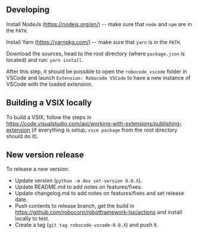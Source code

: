 
Developing
-----------

Install NodeJs (https://nodejs.org/en/) -- make sure that `node` and `npm` are in the `PATH`.

Install Yarn (https://yarnpkg.com/) -- make sure that `yarn` is in the `PATH`.

Download the sources, head to the root directory (where `package.json` is located)
and run: `yarn install`.

After this step, it should be possible to open the `robocode_vscode` folder in VSCode and launch
`Extension: Robocode VSCode` to have a new instance of VSCode with the loaded extension.


Building a VSIX locally
------------------------

To build a VSIX, follow the steps in https://code.visualstudio.com/api/working-with-extensions/publishing-extension
(if everything is setup, `vsce package` from the root directory should do it).

New version release
--------------------

To release a new version:

- Update version (`python -m dev set-version 0.0.X`).
- Update README.md to add notes on features/fixes.
- Update changelog.md to add notes on features/fixes and set release date.
- Push contents to release branch, get the build in https://github.com/robocorp/robotframework-lsp/actions and install locally to test.
- Create a tag (`git tag robocode-vscode-0.0.X`) and push it.